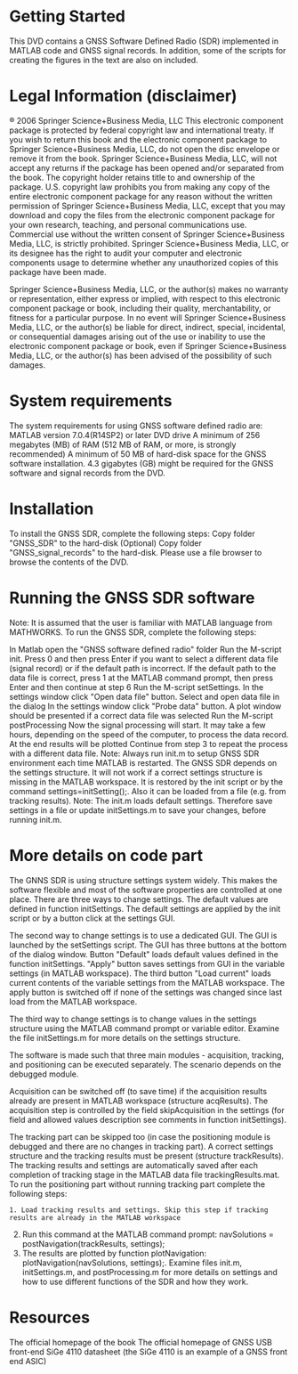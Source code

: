 
 	
# Getting Started 

This DVD contains a GNSS Software Defined Radio (SDR) implemented in MATLAB code and GNSS signal records. In addition, some of the scripts for creating the figures in the text are also on included.

# Legal Information (disclaimer)

® 2006 Springer Science+Business Media, LLC This electronic component package is protected by federal copyright law and international treaty. If you wish to return this book and the electronic component package to Springer Science+Business Media, LLC, do not open the disc envelope or remove it from the book. Springer Science+Business Media, LLC, will not accept any returns if the package has been opened and/or separated from the book. The copyright holder retains title to and ownership of the package. U.S. copyright law prohibits you from making any copy of the entire electronic component package for any reason without the written permission of Springer Science+Business Media, LLC, except that you may download and copy the files from the electronic component package for your own research, teaching, and personal communications use. Commercial use without the written consent of Springer Science+Business Media, LLC, is strictly prohibited. Springer Science+Business Media, LLC, or its designee has the right to audit your computer and electronic components usage to determine whether any unauthorized copies of this package have been made.

Springer Science+Business Media, LLC, or the author(s) makes no warranty or representation, either express or implied, with respect to this electronic component package or book, including their quality, merchantability, or fitness for a particular purpose. In no event will Springer Science+Business Media, LLC, or the author(s) be liable for direct, indirect, special, incidental, or consequential damages arising out of the use or inability to use the electronic component package or book, even if Springer Science+Business Media, LLC, or the author(s) has been advised of the possibility of such damages.

# System requirements

The system requirements for using GNSS software defined radio are:
MATLAB version 7.0.4(R14SP2) or later
DVD drive
A minimum of 256 megabytes (MB) of RAM (512 MB of RAM, or more, is strongly recommended)
A minimum of 50 MB of hard-disk space for the GNSS software installation. 4.3 gigabytes (GB) might be required for the GNSS software and signal records from the DVD.
# Installation

To install the GNSS SDR, complete the following steps:
Copy folder "GNSS_SDR" to the hard-disk
(Optional) Copy folder "GNSS_signal_records" to the hard-disk.
Please use a file browser to browse the contents of the DVD.
# Running the GNSS SDR software

Note:	It is assumed that the user is familiar with MATLAB language from MATHWORKS.
To run the GNSS SDR, complete the following steps:

In Matlab open the "GNSS software defined radio" folder
Run the M-script init. Press 0 and then press Enter if you want to select a different data file (signal record) or if the default path is incorrect. If the default path to the data file is correct, press 1 at the MATLAB command prompt, then press Enter and then continue at step 6
Run the M-script setSettings. In the settings window click "Open data file" button. Select and open data file in the dialog
In the settings window click "Probe data" button. A plot window should be presented if a correct data file was selected
Run the M-script postProcessing
Now the signal processing will start. It may take a few hours, depending on the speed of the computer, to process the data record. At the end results will be plotted
Continue from step 3 to repeat the process with a different data file.
Note:	Always run init.m to setup GNSS SDR environment each time MATLAB is restarted. The GNSS SDR depends on the settings structure. It will not work if a correct settings structure is missing in the MATLAB workspace. It is restored by the init script or by the command settings=initSetting();. Also it can be loaded from a file (e.g. from tracking results).
Note:	The init.m loads default settings. Therefore save settings in a file or update initSettings.m to save your changes, before running init.m.
# More details on code part

The GNNS SDR is using structure settings system widely. This makes the software flexible and most of the software properties are controlled at one place. There are three ways to change settings. The default values are defined in function initSettings. The default settings are applied by the init script or by a button click at the settings GUI.

The second way to change settings is to use a dedicated GUI. The GUI is launched by the setSettings script. The GUI has three buttons at the bottom of the dialog window. Button "Default" loads default values defined in the function initSettings. "Apply" button saves settings from GUI in the variable settings (in MATLAB workspace). The third button "Load current" loads current contents of the variable settings from the MATLAB workspace. The apply button is switched off if none of the settings was changed since last load from the MATLAB workspace.

The third way to change settings is to change values in the settings structure using the MATLAB command prompt or variable editor. Examine the file initSettings.m for more details on the settings structure.

The software is made such that three main modules - acquisition, tracking, and positioning can be executed separately. The scenario depends on the debugged module.

Acquisition can be switched off (to save time) if the acquisition results already are present in MATLAB workspace (structure acqResults). The acquisition step is controlled by the field skipAcquisition in the settings (for field and allowed values description see comments in function initSettings).

The tracking part can be skipped too (in case the positioning module is debugged and there are no changes in tracking part). A correct settings structure and the tracking results must be present (structure trackResults). The tracking results and settings are automatically saved after each completion of tracking stage in the MATLAB data file trackingResults.mat. To run the positioning part without running tracking part complete the following steps:

	1. Load tracking results and settings. Skip this step if tracking results are already in the MATLAB workspace
  2. Run this command at the MATLAB command prompt: navSolutions = postNavigation(trackResults, settings);
  3. The results are plotted by function plotNavigation: plotNavigation(navSolutions, settings);.
Examine files init.m, initSettings.m, and postProcessing.m for more details on settings and how to use different functions of the SDR and how they work.

# Resources

The official homepage of the book
The official homepage of GNSS USB front-end
SiGe 4110 datasheet (the SiGe 4110 is an example of a GNSS front end ASIC)
 
